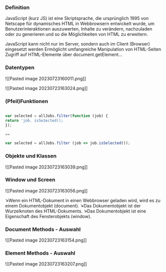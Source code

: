### Definition
JavaScript (kurz JS) ist eine Skriptsprache, die ursprünglich 1995 von Netscape für dynamisches HTML in Webbrowsern entwickelt wurde, um Benutzerinteraktionen auszuwerten, Inhalte zu verändern, nachzuladen oder zu generieren und so die Möglichkeiten von HTML zu erweitern.


JavaScript kann nicht nur im Server, sondern auch im Client (Browser) eingesetzt werden
	Ermöglicht umfangreiche Manipulation von HTML-Seiten
	Zugriff auf HTML-Elemente über document.getElement…



### Datentypen

![[Pasted image 20230723160011.png]]


![[Pasted image 20230723163024.png]]


### (Pfeil)Funktionen

```js

var selected = allJobs.filter(function (job) {
return 'job. isSe1ected();
});

==

var selected = allJobs.filter (job => job.isSelected());  
```


### Objekte und Klassen
![[Pasted image 20230723163039.png]]


### Window und Screen
![[Pasted image 20230723163056.png]]


↘Wenn ein HTML-Dokument in einen Webbrowser geladen wird, wird es zu einem Dokumentobjekt (document). 
↘Das Dokumentobjekt ist der Wurzelknoten des HTML-Dokuments. 
↘Das Dokumentobjekt ist eine Eigenschaft des Fensterobjekts (window).


### Document Methods - Auswahl
![[Pasted image 20230723163154.png]]

### Element Methods - Auswahl
![[Pasted image 20230723163207.png]]
